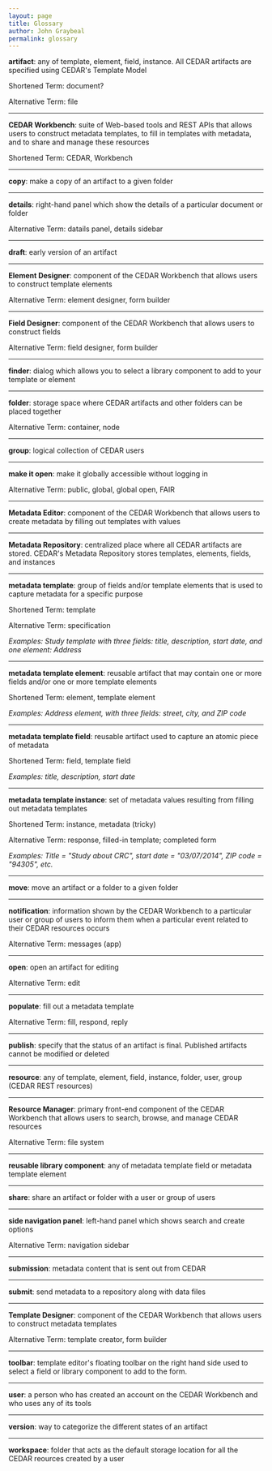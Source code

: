 ```yaml
---
layout: page
title: Glossary
author: John Graybeal
permalink: glossary
---
```


**artifact**: any of template, element, field, instance. All CEDAR artifacts are specified using CEDAR's Template Model

Shortened Term: document?

Alternative Term: file

---

**CEDAR Workbench**: suite of Web-based tools and REST APIs that allows users to construct metadata templates, to fill in templates with metadata, and to share and manage these resources

Shortened Term: CEDAR, Workbench

---

**copy**: make a copy of an artifact to a given folder

---

**details**: right-hand panel which show the details of a particular document or folder

Alternative Term: datails panel, details sidebar

---

**draft**: early version of an artifact

---

**Element Designer**: component of the CEDAR Workbench that allows users to construct template elements

Alternative Term: element designer, form builder

---

**Field Designer**: component of the CEDAR Workbench that allows users to construct fields

Alternative Term: field designer, form builder

---

**finder**: dialog which allows you to select a library component to add to your template or element

---

**folder**: storage space where CEDAR artifacts and other folders can be placed together

Alternative Term: container, node

---

**group**: logical collection of CEDAR users

---

**make it open**: make it globally accessible without logging in

Alternative Term: public, global,  global open, FAIR

---

**Metadata Editor**: component of the CEDAR Workbench that allows users to create metadata by filling out templates with values

---

**Metadata Repository**: centralized place where all CEDAR artifacts are stored. CEDAR's Metadata Repository stores templates, elements, fields, and instances

---

**metadata template**: group of fields and/or template elements that is used to capture metadata for a specific purpose

Shortened Term: template

Alternative Term: specification

*Examples: Study template with three fields: title, description, start date, and one element: Address*

---

**metadata template element**: reusable artifact that may contain one or more fields and/or one or more template elements

Shortened Term: element, template element

*Examples: Address element, with three fields: street, city, and ZIP code*

---

**metadata template field**: reusable artifact used to capture an atomic piece of metadata

Shortened Term: field, template field

*Examples: title, description, start date*

---

**metadata template instance**: set of metadata values resulting from filling out metadata templates

Shortened Term: instance, metadata (tricky)

Alternative Term: response, filled-in template; completed form

*Examples: Title = "Study about CRC", start date = "03/07/2014", ZIP code = "94305", etc.*

---

**move**: move an artifact or a folder to a given folder

---

**notification**: information shown by the CEDAR Workbench to a particular user or group of users to inform them when a particular event related to their CEDAR resources occurs

Alternative Term: messages (app)

---

**open**: open an artifact for editing

Alternative Term: edit

---

**populate**: fill out a metadata template

Alternative Term: fill, respond, reply

---

**publish**: specify that the status of an artifact is final. Published artifacts cannot be modified or deleted

---

**resource**: any of template, element, field, instance, folder, user, group (CEDAR REST resources)

---

**Resource Manager**: primary front-end component of the CEDAR Workbench that allows users to search, browse, and manage CEDAR resources

Alternative Term: file system

---

**reusable library component**: any of metadata template field or metadata template element

---

**share**: share an artifact or folder with a user or group of users

---

**side navigation panel**: left-hand panel which shows search and create options

Alternative Term: navigation sidebar

---

**submission**: metadata content that is sent out from CEDAR

---

**submit**: send metadata to a repository along with data files

---

**Template Designer**: component of the CEDAR Workbench that allows users to construct metadata templates

Alternative Term: template creator, form builder

---

**toolbar**: template editor's floating toolbar on the right hand side used to select a field or library component to add to the form.

---

**user**: a person who has created an account on the CEDAR Workbench and who uses any of its tools

---

**version**: way to categorize the different states of an artifact

---

**workspace**: folder that acts as the default storage location for all the CEDAR reources created by a user

